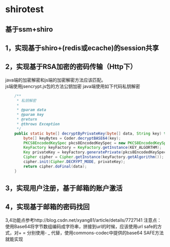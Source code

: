# shirotest
## 基于ssm+shiro
## 1，实现基于shiro+(redis或ecache)的session共享

## 2，实现基于RSA加密的密码传输（Http下）
java端的加密解密和js端的加密解密方法应该匹配。   
js端使用jsencrypt.js包的方法公钥加密
java端使用如下代码私钥解密

```java
    /**
     * 私钥解密
     *
     * @param data
     * @param key
     * @return
     * @throws Exception
     */
    public static byte[] decryptByPrivateKey(byte[] data, String key) throws Exception {
        byte[] keyBytes = Coder.decryptBASE64(key);
        PKCS8EncodedKeySpec pkcs8EncodedKeySpec = new PKCS8EncodedKeySpec(keyBytes);
        KeyFactory keyFactory = KeyFactory.getInstance(KEY_ALGORTHM);
        Key privateKey = keyFactory.generatePrivate(pkcs8EncodedKeySpec);
        Cipher cipher = Cipher.getInstance(keyFactory.getAlgorithm());
        cipher.init(Cipher.DECRYPT_MODE, privateKey);
        return cipher.doFinal(data);
    }
```

## 3，实现用户注册，基于邮箱的账户激活

## 4，实现基于邮箱的密码找回
3,4功能点参考http://blog.csdn.net/xyang81/article/details/7727141
注意点：使用Base64将字节数组编码成字符串，拼接到url的时候，应该使用url safe的方式，对+ = 分别使用- _ 代替，使用commons-codec中提供的base64 SAFE方法就能实现
